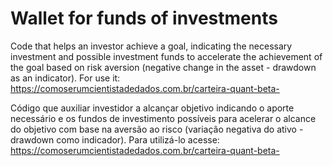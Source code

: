 # Wallet for funds of investments

Code that helps an investor achieve a goal, indicating the necessary investment and possible investment funds to accelerate the achievement of the goal based on risk aversion (negative change in the asset - drawdown as an indicator). For use it: https://comoserumcientistadedados.com.br/carteira-quant-beta-

Código que auxiliar investidor a alcançar objetivo indicando o aporte necessário e os fundos de investimento possíveis para acelerar o alcance do objetivo com base na aversão ao risco (variação negativa do ativo - drawdown como indicador). Para utilizá-lo acesse: https://comoserumcientistadedados.com.br/carteira-quant-beta-
